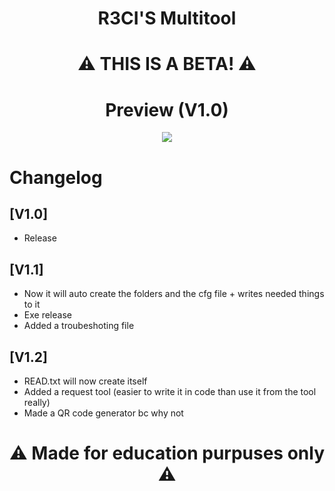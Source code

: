 <h1 align="center">
  R3CI'S Multitool
</h1>
<h1 align="center">
  ⚠ THIS IS A BETA! ⚠
</h1>

<h1 align="center">
  Preview (V1.0)
</h1>

<div align="center">
     <img  src="https://cdn.discordapp.com/attachments/1158406508736958484/1170422583427084490/image.png?ex=6558fbf9&is=654686f9&hm=ca259d155b4c0cd8eb4356f956ccc358f84440d53a6a55f883d46f7aa2bd5e9e&">
</div>

# Changelog

## [V1.0]
- Release

## [V1.1]
- Now it will auto create the folders and the cfg file + writes needed things to it
- Exe release
- Added a troubeshoting file

## [V1.2] 
- READ.txt will now create itself
- Added a request tool (easier to write it in code than use it from the tool really)
- Made a QR code generator bc why not


<h1 align="center">
 ⚠ Made for education purpuses only ⚠
</h1>
